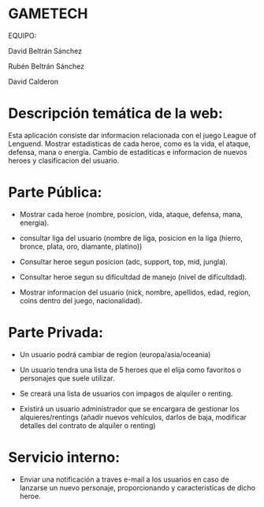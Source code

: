 # GAMETECH
EQUIPO:

David Beltrán Sánchez 

Rubén Beltrán Sánchez

David Calderon



# Descripción temática de la web:
Esta aplicación consiste dar informacion relacionada con el juego League of Lenguend. Mostrar estadisticas de cada heroe, como es la vida, el ataque, defensa, mana o energia. Cambio de estaditicas e informacion de nuevos heroes y clasificacion del usuario.


# Parte Pública:

- Mostrar cada heroe (nombre, posicion, vida, ataque, defensa, mana, energia).

- consultar liga del usuario (nombre de liga, posicion en la liga (hierro, bronce, plata, oro, diamante, platino))

- Consultar heroe segun posicion  (adc, support, top, mid, jungla).

- Consultar heroe segun su dificultdad de manejo (nivel de dificultdad).

- Mostrar informacion del usuario (nick, nombre, apellidos, edad, region, coins dentro del juego, nacionalidad).

# Parte Privada:

- Un usuario podrá cambiar de region (europa/asia/oceania)

- Un usuario tendra una lista de 5 heroes que el elija como favoritos o personajes que suele utilizar.

- Se creará una lista de usuarios con impagos de alquiler o renting.

- Existirá un usuario administrador que se encargara de gestionar los alquieres/rentings (añadir nuevos vehículos, darlos de baja,           modificar detalles del contrato de alquiler o renting)
# Servicio interno:
- Enviar una notificación a traves e-mail a los usuarios en caso de lanzarse un nuevo personaje, proporcionando y caracteristicas de dicho heroe.
